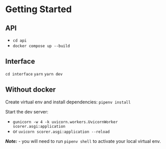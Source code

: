 
# Getting Started

## API
- `cd api`
- `docker compose up --build`

## Interface
`cd interface`
`yarn`
`yarn dev`


## Without docker
Create virtual env and install dependencies: `pipenv install`

Start the dev server:
- `gunicorn -w 4 -k uvicorn.workers.UvicornWorker scorer.asgi:application`
- or `uvicorn scorer.asgi:application --reload`

***Note:***
    - you will need to run `pipenv shell` to activate your local virtual env.
